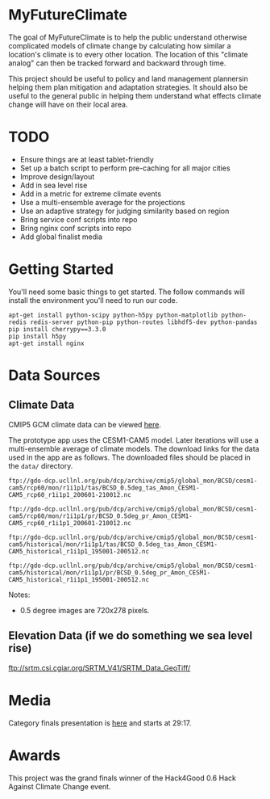 MyFutureClimate
===============

The goal of MyFutureClimate is to help the public understand otherwise
complicated models of climate change by calculating how similar a location's
climate is to every other location. The location of this "climate analog" can
then be tracked forward and backward through time.

This project should be useful to policy and land management plannersin helping
them plan mitigation and adaptation strategies. It should also be useful to the
general public in helping them understand what effects climate change will have
on their local area.


TODO
===============
 * Ensure things are at least tablet-friendly
 * Set up a batch script to perform pre-caching for all major cities
 * Improve design/layout
 * Add in sea level rise
 * Add in a metric for extreme climate events
 * Use a multi-ensemble average for the projections
 * Use an adaptive strategy for judging similarity based on region
 * Bring service conf scripts into repo
 * Bring nginx conf scripts into repo
 * Add global finalist media


Getting Started
===============

You'll need some basic things to get started. The follow commands will install
the environment you'll need to run our code.

    apt-get install python-scipy python-h5py python-matplotlib python-redis redis-server python-pip python-routes libhdf5-dev python-pandas
    pip install cherrypy==3.3.0
    pip install h5py
    apt-get install nginx


Data Sources
============

Climate Data
------------

CMIP5 GCM climate data can be viewed [here](ftp://gdo-dcp.ucllnl.org/pub/dcp/archive/cmip5/global_mon/).

The prototype app uses the CESM1-CAM5 model. Later iterations will use a multi-ensemble average of climate models. The download links for the data used in the app are as follows. The downloaded files should be placed in the `data/` directory.

    ftp://gdo-dcp.ucllnl.org/pub/dcp/archive/cmip5/global_mon/BCSD/cesm1-cam5/rcp60/mon/r1i1p1/tas/BCSD_0.5deg_tas_Amon_CESM1-CAM5_rcp60_r1i1p1_200601-210012.nc

    ftp://gdo-dcp.ucllnl.org/pub/dcp/archive/cmip5/global_mon/BCSD/cesm1-cam5/rcp60/mon/r1i1p1/pr/BCSD_0.5deg_pr_Amon_CESM1-CAM5_rcp60_r1i1p1_200601-210012.nc

    ftp://gdo-dcp.ucllnl.org/pub/dcp/archive/cmip5/global_mon/BCSD/cesm1-cam5/historical/mon/r1i1p1/tas/BCSD_0.5deg_tas_Amon_CESM1-CAM5_historical_r1i1p1_195001-200512.nc

    ftp://gdo-dcp.ucllnl.org/pub/dcp/archive/cmip5/global_mon/BCSD/cesm1-cam5/historical/mon/r1i1p1/pr/BCSD_0.5deg_pr_Amon_CESM1-CAM5_historical_r1i1p1_195001-200512.nc

Notes:
 * 0.5 degree images are 720x278 pixels.

Elevation Data (if we do something we sea level rise)
-----------------------------------------------------
ftp://srtm.csi.cgiar.org/SRTM_V41/SRTM_Data_GeoTiff/


Media
=====
Category finals presentation is [here](https://www.youtube.com/watch?v=h_GzzvIa4QY&list=UU3ofNKrKZBn8AvFeG3A6w6A) and starts at 29:17.


Awards
======
This project was the grand finals winner of the Hack4Good 0.6 Hack Against Climate Change event.